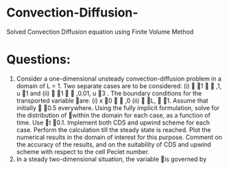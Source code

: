 # Convection-Diffusion-
Solved Convection Diffusion equation using Finite Volume Method
# Questions:

1.	Consider a one-dimensional unsteady convection-diffusion problem in a domain of L = 1. Two separate cases are to be considered: (i)   1   ,1, u  1 and (ii)  1   ,0.01, u  3 . The boundary conditions for the transported variable are: (i) x  0   ,0 (ii)   L,   1. Assume that initially   0.5 everywhere. Using the fully implicit formulation, solve for the distribution of  within the domain for each case, as a function of time. Use t  0.1. Implement both CDS and upwind scheme for each case. Perform the calculation till the steady state is reached. Plot the numerical results in the domain of interest for this purpose. Comment on the accuracy of the results, and on the suitability of CDS and upwind scheme with respect to the cell Peclet number.
2.	In a steady two-dimensional situation, the variable  is governed by


